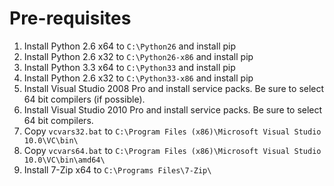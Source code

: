 # Pre-requisites

1. Install Python 2.6 x64 to `C:\Python26` and install pip
2. Install Python 2.6 x32 to `C:\Python26-x86` and install pip
3. Install Python 3.3 x64 to `C:\Python33` and install pip
4. Install Python 2.6 x32 to `C:\Python33-x86` and install pip
5. Install Visual Studio 2008 Pro and install service packs. Be sure to select 64 bit compilers (if possible).
6. Install Visual Studio 2010 Pro and install service packs. Be sure to select 64 bit compilers.
7. Copy `vcvars32.bat` to `C:\Program Files (x86)\Microsoft Visual Studio 10.0\VC\bin\`
8. Copy `vcvars64.bat` to `C:\Program Files (x86)\Microsoft Visual Studio 10.0\VC\bin\amd64\`
9. Install 7-Zip x64 to `C:\Programs Files\7-Zip\`